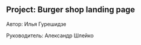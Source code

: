 Project: Burger shop landing page
---------------------------------------
Автор: Илья Гурешидзе

Руководитель: Александр Шлейко